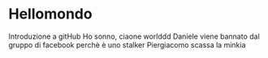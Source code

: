# Hellomondo
Introduzione a gitHub
Ho sonno, ciaone worlddd
Daniele viene bannato dal gruppo di facebook perchè è uno stalker
Piergiacomo scassa la minkia
